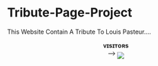 # Tribute-Page-Project
This Website Contain A Tribute To Louis Pasteur....

<p align="center">
    <b>ᴠɪsɪᴛᴏʀs</b><br>
 -->    <img align="middle" src="https://profile-counter.glitch.me/tribute-page-project/count.svg" />
</p>
